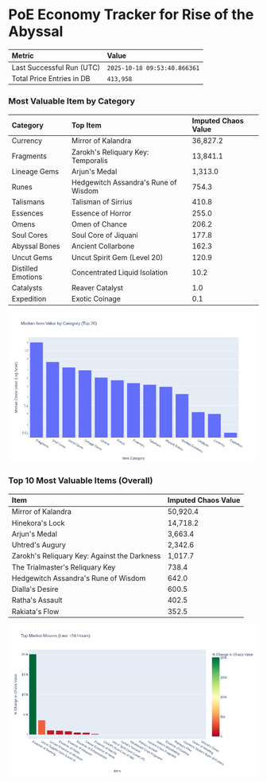 # PoE Economy Tracker for Rise of the Abyssal

<!-- START_MAINTENANCE -->
| Metric | Value |
|:---|:---|
| Last Successful Run (UTC) | `2025-10-18 09:53:40.866361` |
| Total Price Entries in DB | `413,958` |

<!-- END_MAINTENANCE -->

<!-- START_DATAFRAME_DEBUG -->
<!-- END_DATAFRAME_DEBUG -->

<!-- START_CATEGORY_ANALYSIS -->
### Most Valuable Item by Category
| Category | Top Item | Imputed Chaos Value |
| :--- | :--- | :--- |
| Currency | Mirror of Kalandra | 36,827.2 |
| Fragments | Zarokh's Reliquary Key: Temporalis | 13,841.1 |
| Lineage Gems | Arjun's Medal | 1,313.0 |
| Runes | Hedgewitch Assandra's Rune of Wisdom | 754.3 |
| Talismans | Talisman of Sirrius | 410.8 |
| Essences | Essence of Horror | 255.0 |
| Omens | Omen of Chance | 206.2 |
| Soul Cores | Soul Core of Jiquani | 177.8 |
| Abyssal Bones | Ancient Collarbone | 162.3 |
| Uncut Gems | Uncut Spirit Gem (Level 20) | 120.9 |
| Distilled Emotions | Concentrated Liquid Isolation | 10.2 |
| Catalysts | Reaver Catalyst | 1.0 |
| Expedition | Exotic Coinage | 0.1 |


![Category Analysis Chart](charts/category_analysis.png)
<!-- END_ANALYSIS -->

<!-- START_ANALYSIS -->
### Top 10 Most Valuable Items (Overall)
| Item | Imputed Chaos Value |
| :--- | :--- |
| Mirror of Kalandra | 50,920.4 |
| Hinekora's Lock | 14,718.2 |
| Arjun's Medal | 3,663.4 |
| Uhtred's Augury | 2,342.6 |
| Zarokh's Reliquary Key: Against the Darkness | 1,017.7 |
| The Trialmaster's Reliquary Key | 738.4 |
| Hedgewitch Assandra's Rune of Wisdom | 642.0 |
| Dialla's Desire | 600.5 |
| Ratha's Assault | 402.5 |
| Rakiata's Flow | 352.5 |


![Market Movers Chart](charts/market_movers.png)
<!-- END_ANALYSIS -->
